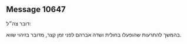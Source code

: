 ## Message 10647

דובר צה״ל:

בהמשך להתרעות שהופעלו בחולית ושדה אברהם לפני זמן קצר, מדובר בזיהוי שווא.

